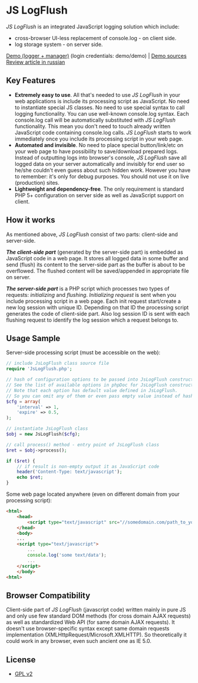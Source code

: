 JS LogFlush
===============

_JS LogFlush_ is an integrated JavaScript logging solution which include:
* cross-browser UI-less replacement of console.log - on client side.
* log storage system - on server side.

[Demo (logger + manager)](http://demos.savreen.com/jslogflush-manager/) (login credentials: demo/demo) | [Demo sources](https://github.com/hindmost/jslogflush-manager)
[Review article in russian](http://savreen.com/krossbrauzernaya-alternativa-console-log-ili-kak-ya-perestal-volnovatsya-i-polyubil-klientskuyu-otladku/)


Key Features
-------------
* **Extremely easy to use**. All that's needed to use _JS LogFlush_ in your web applications is include its processing script as JavaScript. No need to instantiate special JS classes. No need to use special syntax to call logging functionality. You can use well-known console.log syntax. Each console.log call will be automatically substituted with _JS LogFlush_ functionality. This mean you don't need to touch already written JavaScript code containing console.log calls. _JS LogFlush_ starts to work immediately once you include its processing script in your web page.
* **Automated and invisible**. No need to place special button/link/etc on your web page to have possibility to save/download prepared logs. Instead of outputting logs into browser's console, _JS LogFlush_ save all logged data on your server automatically and invisibly for end user so he/she couldn't even guess about such hidden work. However you have to remember: it's only for debug purposes. You should not use it on live (production) sites.
* **Lightweight and dependency-free**. The only requirement is standard PHP 5+ configuration on server side as well as JavaScript support on client.


How it works
-------------
As mentioned above, _JS LogFlush_ consist of two parts: client-side and server-side.

**_The client-side part_** (generated by the server-side part) is embedded as JavaScript code in a web page. It stores all logged data in some buffer and send (flush) its content to the server-side part as the buffer is about to be overflowed. The flushed content will be saved/appended in appropriate file on server.

**_The server-side part_** is a PHP script which processes two types of requests: _initializing_ and _flushing_. _Initializing request_ is sent when you include processing script in a web page. Each init request start/create a new log session with unique ID. Depending on that ID the processing script generates the code of client-side part. Also log session ID is sent with each flushing request to identify the log session which a request belongs to.


Usage Sample
-------------
Server-side processing script (must be accessible on the web):

``` php
// include JsLogFlush class source file
require 'JsLogFlush.php';

// hash of configuration options to be passed into JsLogFlush constructor.
// See the list of available options in phpDoc for JsLogFlush constructor.
// Note that each option has default value defined in JsLogFlush.
// So you can omit any of them or even pass empty value instead of hash.
$cfg = array(
    'interval' => 1,
    'expire' => 0.5,
);

// instantiate JsLogFlush class
$obj = new JsLogFlush($cfg);

// call process() method - entry point of JsLogFlush class
$ret = $obj->process();

if ($ret) {
    // if result is non-empty output it as JavaScript code
    header('Content-Type: text/javascript');
    echo $ret;
}
```

Some web page located anywhere (even on different domain from your processing script):

``` html
<html>
    <head>
        <script type="text/javascript" src="//somedomain.com/path_to_your_processing_script.php?buffSize=1000&logTimeshifts=1"></script>
    </head>
    <body>
    ...
    <script type="text/javascript">
        ...
        console.log('some text/data');
        ...
    </script>
    </body>
<html>
```


Browser Compatibility
-------------
Client-side part of _JS LogFlush_ (javascript code) written mainly in pure JS and only use few standard DOM methods (for cross domain AJAX requests) as well as standardized Web API (for same domain AJAX requests). It doesn't use browser-specific syntax except same domain requests implementation (XMLHttpRequest/Microsoft.XMLHTTP). So theoretically it could work in any browser, even such ancient one as IE 5.0.


License
-------------
* [GPL v2](http://opensource.org/licenses/GPL-2.0)
